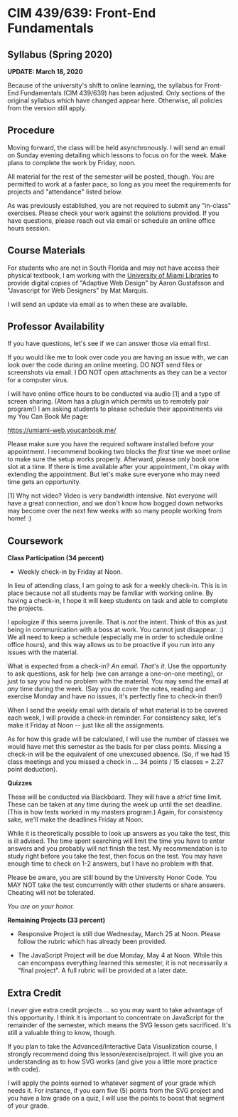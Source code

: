 # CIM 439/639: Front-End Fundamentals
## Syllabus (Spring 2020)

**UPDATE: March 18, 2020**

Because of the university's shift to online learning, the syllabus for Front-End Fundamentals (CIM 439/639) has been adjusted. Only sections of the original syllabus which have changed appear here. Otherwise, all policies from the version still apply.



## Procedure

Moving forward, the class will be held asynchronously. I will send an email on Sunday evening detailing which lessons to focus on for the week. Make plans to complete the work by Friday, noon.

All material for the rest of the semester will be posted, though. You are permitted to work at a faster pace, so long as you meet the requirements for projects and "attendance" listed below.

As was previously established, you are not required to submit any "in-class" exercises. Please check your work against the solutions provided. If you have questions, please reach out via email or schedule an online office hours session.



## Course Materials

For students who are not in South Florida and may not have access their physical textbook, I am working with the [University of Miami Libraries](https://www.library.miami.edu/) to provide digital copies of "Adaptive Web Design" by Aaron Gustafsson and "Javascript for Web Designers" by Mat Marquis.

I will send an update via email as to when these are available.


## Professor Availability

If you have questions, let's see if we can answer those via email first.

If you would like me to look over code you are having an issue with, we can look over the code during an online meeting. DO NOT send files or screenshots via email. I DO NOT open attachments as they can be a vector for a computer virus.

I will have online office hours to be conducted via audio [1] and a type of screen sharing. (Atom has a plugin which permits us to remotely pair program!) I am asking students to please schedule their appointments via my You Can Book Me page:

https://umiami-web.youcanbook.me/

Please make sure you have the required software installed before your appointment. I recommend booking two blocks the *first* time we meet online to make sure the setup works properly. Afterward, please only book one slot at a time. If there is time available after your appointment, I'm okay with extending the appointment. But let's make sure everyone who may need time gets an opportunity.

[1] Why not video? Video is very bandwidth intensive. Not everyone will have a great connection, and we don't know how bogged down networks may become over the next few weeks with so many people working from home! :)


## Coursework

**Class Participation (34 percent)**

- Weekly check-in by Friday at Noon.

In lieu of attending class, I am going to ask for a weekly check-in. This is in place because not all students may be familiar with working online. By having a check-in, I hope it will keep students on task and able to complete the projects.

I apologize if this seems juvenile. That is *not* the intent. Think of this as just being in communication with a boss at work. You cannot just disappear. :) We all need to keep a schedule (especially me in order to schedule online office hours), and this way allows us to be proactive if you run into any issues with the material.

What is expected from a check-in? *An email. That's it.* Use the opportunity to ask questions, ask for help (we can arrange a one-on-one meeting), or just to say you had no problem with the material. You may send the email at *any* time during the week. (Say you do cover the notes, reading and exercise Monday and have no issues, it's perfectly fine to check-in then!)

When I send the weekly email with details of what material is to be covered each week, I will provide a check-in reminder. For consistency sake, let's make it Friday at Noon -- just like all the assignments.

As for how this grade will be calculated, I will use the number of classes we would have met this semester as the basis for per class points. Missing a check-in will be the equivalent of one unexcused absence. (So, if we had 15 class meetings and you missed a check in ... 34 points / 15 classes = 2.27 point deduction).


**Quizzes**

These will be conducted via Blackboard. They will have a *strict* time limit. These can be taken at any time during the week up until the set deadline. (This is how tests worked in my masters program.) Again, for consistency sake, we'll make the deadlines Friday at Noon.

While it is theoretically possible to look up answers as you take the test, this is ill advised. The time spent searching will limit the time you have to enter answers and you probably will not finish the test. My recommendation is to study right before you take the test, then focus on the test. You may have enough time to check on 1-2 answers, but I have no problem with that.

Please be aware, you are still bound by the University Honor Code. You MAY NOT take the test concurrently with other students or share answers. Cheating will not be tolerated.

*You are on your honor.*


**Remaining Projects (33 percent)**

- Responsive Project is still due Wednesday, March 25 at Noon. Please follow the rubric which has already been provided.

- The JavaScript Project will be due Monday, May 4 at Noon. While this can encompass everything learned this semester, it is not necessarily a "final project". A full rubric will be provided at a later date.


## Extra Credit

I *never* give extra credit projects ... so you may want to take advantage of this opportunity. I think it is important to concentrate on JavaScript for the remainder of the semester, which means the SVG lesson gets sacrificed. It's still a valuable thing to know, though.

If you plan to take the Advanced/Interactive Data Visualization course, I strongly recommend doing this lesson/exercise/project. It will give you an understanding as to how SVG works (and give you a little more practice with code).

I will apply the points earned to whatever segment of your grade which needs it. For instance, if you earn five (5) points from the SVG project and you have a low grade on a quiz, I will use the points to boost that segment of your grade.
